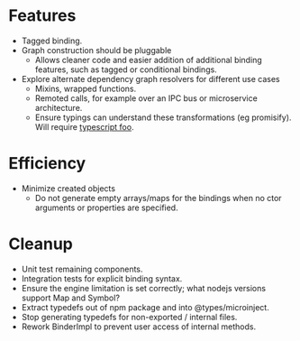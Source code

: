 
# Features
- Tagged binding.
- Graph construction should be pluggable
    - Allows cleaner code and easier addition of additional binding features, such as tagged or conditional bindings.
- Explore alternate dependency graph resolvers for different use cases
    - Mixins, wrapped functions.
    - Remoted calls, for example over an IPC bus or microservice architecture.
    - Ensure typings can understand these transformations (eg promisify).  Will require [typescript foo](https://github.com/Microsoft/TypeScript/pull/21496).

# Efficiency
- Minimize created objects
    - Do not generate empty arrays/maps for the bindings when no ctor arguments or properties are specified.

# Cleanup
- Unit test remaining components.
- Integration tests for explicit binding syntax.
- Ensure the engine limitation is set correctly; what nodejs versions support Map and Symbol?
- Extract typedefs out of npm package and into @types/microinject.
- Stop generating typedefs for non-exported / internal files.
- Rework BinderImpl to prevent user access of internal methods.
